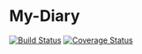 # My-Diary
[![Build Status](https://travis-ci.org/okoroemeka/My-Diary.svg?branch=develop)](https://travis-ci.org/okoroemeka/My-Diary)  [![Coverage Status](https://coveralls.io/repos/github/okoroemeka/My-Diary/badge.svg?branch=ch%2Fadd-coveralls)](https://coveralls.io/github/okoroemeka/My-Diary?branch=ch%2Fadd-coveralls)